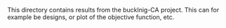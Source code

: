 This directory contains results from the bucklnig-CA project. This can for example be designs, or plot of the objective function, etc.
